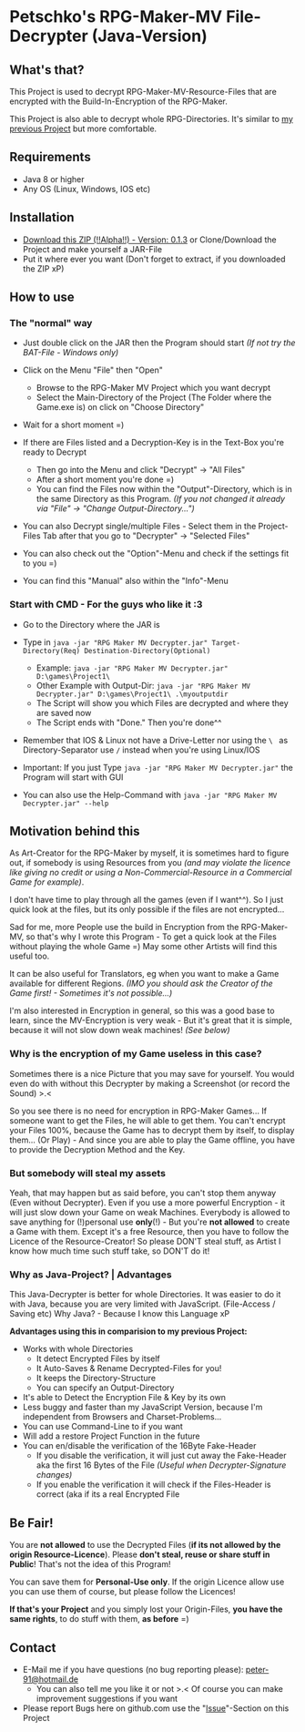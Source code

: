 # Petschko's RPG-Maker-MV File-Decrypter (Java-Version)

## What's that?
This Project is used to decrypt RPG-Maker-MV-Resource-Files that are encrypted with the Build-In-Encryption of the RPG-Maker.

This Project is also able to decrypt whole RPG-Directories. It's similar to [my previous Project](https://github.com/Petschko/RPG-Maker-MV-Decrypter) but more comfortable.

## Requirements
- Java 8 or higher
- Any OS (Linux, Windows, IOS etc)

## Installation
- [Download this ZIP (!!Alpha!!) - Version: 0.1.3](https://github.com/Petschko/Java-RPG-Maker-MV-Decrypter/releases/download/v0.1.3-alpha/RPG_Maker_MV_Decrypter_jar_0.1.3.zip) or Clone/Download the Project and make yourself a JAR-File
- Put it where ever you want (Don't forget to extract, if you downloaded the ZIP xP)

## How to use
### The "normal" way
- Just double click on the JAR then the Program should start *(If not try the BAT-File - Windows only)*
- Click on the Menu "File" then "Open"
  - Browse to the RPG-Maker MV Project which you want decrypt
  - Select the Main-Directory of the Project (The Folder where the Game.exe is) on click on "Choose Directory"
- Wait for a short moment =)
- If there are Files listed and a Decryption-Key is in the Text-Box you're ready to Decrypt
  - Then go into the Menu and click "Decrypt" -> "All Files"
  - After a short moment you're done =)
  - You can find the Files now within the "Output"-Directory, which is in the same Directory as this Program. *(If you not changed it already via "File" -> "Change Output-Directory...")*

- You can also Decrypt single/multiple Files - Select them in the Project-Files Tab after that you go to "Decrypter" -> "Selected Files"
- You can also check out the "Option"-Menu and check if the settings fit to you =)
- You can find this "Manual" also within the "Info"-Menu

### Start with CMD - For the guys who like it :3
- Go to the Directory where the JAR is
- Type in `java -jar "RPG Maker MV Decrypter.jar" Target-Directory(Req) Destination-Directory(Optional)`
  - Example: `java -jar "RPG Maker MV Decrypter.jar" D:\games\Project1\`
  - Other Example with Output-Dir: `java -jar "RPG Maker MV Decrypter.jar" D:\games\Project1\ .\myoutputdir`
  - The Script will show you which Files are decrypted and where they are saved now
  - The Script ends with "Done." Then you're done^^

- Remember that IOS & Linux not have a Drive-Letter nor using the `\ ` as Directory-Separator use `/` instead when you're using Linux/IOS
- Important: If you just Type `java -jar "RPG Maker MV Decrypter.jar"` the Program will start with GUI
- You can also use the Help-Command with `java -jar "RPG Maker MV Decrypter.jar" --help`

## Motivation behind this
As Art-Creator for the RPG-Maker by myself, it is sometimes hard to figure out, if somebody is using Resources from you *(and may violate the licence like giving no credit or using a Non-Commercial-Resource in a Commercial Game for example)*.

I don't have time to play through all the games (even if I want^^). So I just quick look at the files, but its only possible if the files are not encrypted...

Sad for me, more People use the build in Encryption from the RPG-Maker-MV, so that's why I wrote this Program - To get a quick look at the Files without playing the whole Game =) May some other Artists will find this useful too.

It can be also useful for Translators, eg when you want to make a Game available for different Regions. *(IMO you should ask the Creator of the Game first! - Sometimes it's not possible...)* 

I'm also interested in Encryption in general, so this was a good base to learn, since the MV-Encryption is very weak - But it's great that it is simple, because it will not slow down weak machines! *(See below)*

### Why is the encryption of my Game useless in this case?
Sometimes there is a nice Picture that you may save for yourself. You would even do with without this Decrypter by making a Screenshot (or record the Sound) >.<

So you see there is no need for encryption in RPG-Maker Games... If someone want to get the Files, he will able to get them.
You can't encrypt your Files 100%, because the Game has to decrypt them by itself, to display them... (Or Play) - And since you are able to play the Game offline, you have to provide the Decryption Method and the Key. 

### But somebody will steal my assets
Yeah, that may happen but as said before, you can't stop them anyway (Even without Decrypter). Even if you use a more powerful Encryption - it will just slow down your Game on weak Machines.
Everybody is allowed to save anything for (!)personal use **only**(!) - But you're **not allowed** to create a Game with them. Except it's a free Resource, then you have to follow the Licence of the Resource-Creator! 
So please DON'T steal stuff, as Artist I know how much time such stuff take, so DON'T do it! 

### Why as Java-Project? | Advantages
This Java-Decrypter is better for whole Directories. It was easier to do it with Java, because you are very limited with JavaScript. (File-Access / Saving etc)
Why Java? - Because I know this Language xP

**Advantages using this in comparision to my previous Project:**
- Works with whole Directories
  - It detect Encrypted Files by itself
  - It Auto-Saves & Rename Decrypted-Files for you!
  - It keeps the Directory-Structure
  - You can specify an Output-Directory
- It's able to Detect the Encryption File & Key by its own
- Less buggy and faster than my JavaScript Version, because I'm independent from Browsers and Charset-Problems...
- You can use Command-Line to if you want
- Will add a restore Project Function in the future
- You can en/disable the verification of the 16Byte Fake-Header
  - If you disable the verification, it will just cut away the Fake-Header aka the first 16 Bytes of the File *(Useful when Decrypter-Signature changes)*
  - If you enable the verification it will check if the Files-Header is correct (aka if its a real Encrypted File

## Be Fair!
You are **not allowed** to use the Decrypted Files (**if its not allowed by the origin Resource-Licence**).
Please **don't steal, reuse or share stuff in Public**! That's not the idea of this Program!

You can save them for **Personal-Use only**. If the origin Licence allow use you can use them of course, but please follow the Licences!

**If that's your Project** and you simply lost your Origin-Files, **you have the same rights**, to do stuff with them, **as before** =)

## Contact
- E-Mail me if you have questions (no bug reporting please): peter-91@hotmail.de
  - You can also tell me you like it or not >.< Of course you can make improvement suggestions if you want
- Please report Bugs here on github.com use the "[Issue](https://github.com/Petschko/Java-RPG-Maker-MV-Decrypter/issues)"-Section on this Project
